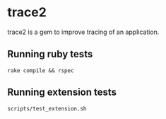 # trace2

trace2 is a gem to improve tracing of an application.

## Running ruby tests

```
rake compile && rspec
```

## Running extension tests

```
scripts/test_extension.sh
```

